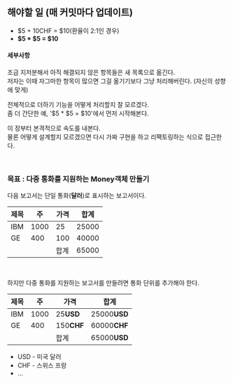 ## 해야할 일 (매 커밋마다 업데이트)
* $5 + 10CHF = $10(환율이 2:1인 경우)
* **$5 * $5 = $10**

#### 세부사항
조금 지저분해서 아직 해결되지 않은 항목들은 새 목록으로 옮긴다. <br>
저자는 이때 자그마한 항목이 많으면 그걸 옮기기보다 그냥 처리해버린다. (자신의 성향에 맞게)

전체적으로 더하기 기능을 어떻게 처리할지 잘 모르겠다. <br>
좀 더 간단한 예, '$5 * $5 = $10'에서 먼저 시작해본다.

이 장부터 본격적으로 속도를 내본다. <br>
물론 어떻게 설계할지 모르겠으면 다시 가짜 구현을 하고 리팩토링하는 식으로 접근한다.

<br>

### 목표 : 다중 통화를 지원하는 Money객체 만들기
다음 보고서는 단일 통화(**달러**)로 표시하는 보고서이다.

| 제목   | 주   | 가격  | 합계    |
|------|-----|-----|-------|
| IBM  | 1000 | 25  | 25000 |
| GE   | 400 | 100 | 40000 |
|  |     | 합계  | 65000 |

<br>

하지만 다중 통화를 지원하는 보고서를 만들려면 통화 단위를 추가해야 한다.

| 제목   | 주   | 가격         | 합계           |
|------|-----|------------|--------------|
| IBM  | 1000 | 25**USD**  | 25000**USD** |
| GE   | 400 | 150**CHF** | 60000**CHF** |
|  |     | 합계         | 65000**USD** |

* USD - 미국 달러
* CHF - 스위스 프랑
* ...
